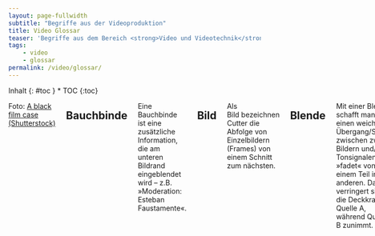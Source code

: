 ```yaml
---
layout: page-fullwidth
subtitle: "Begriffe aus der Videoproduktion"
title: Video Glossar
teaser: 'Begriffe aus dem Bereich <strong>Video und Videotechnik</strong> kurz und knackig erklärt und definiert.'
tags:
    - video
    - glossar
permalink: /video/glossar/
---
```

<div class="row">
<div class="medium-4 medium-push-8 columns" markdown="1">
<div class="panel radius" markdown="1">
Inhalt
{: #toc }
*  TOC
{:toc}
</div>
</div><!-- /.medium-4.columns -->



<div class="medium-8 medium-pull-4 columns" markdown="1">

Foto: [A black film case (Shutterstock)](http://www.shutterstock.com/pic-144766738/stock-photo-a-black-film-case-reel-and-a-cinema-clap-isolated-on-white.html)

## Bauchbinde
Eine Bauchbinde ist eine zusätzliche Information, die am unteren Bildrand eingeblendet wird – z.B. »Moderation: Esteban Faustamente«.

## Bild
Als Bild bezeichnen Cutter die Abfolge von Einzelbildern (Frames) von einem Schnitt zum nächsten.

## Blende
Mit einer Blende schafft man einen weichen Übergang/Schnitt zwischen zwei Bildern und/oder Tonsignalen und »fadet« von einem Teil in den anderen. Dabei verringert sich die Deckkraft von Quelle A, während Quelle B zunimmt. 

## Clip
Ein Clip ist eine Videoaufnahme, bei der exakt einmal die Record-Funktion ein- und ausgeschaltet wurde.

## Crossfade
Ein Crossfade ist eine Überblendung oder Kreuzblende.

## Frame
Ein Frame ist ein Einzelbild einer Filmsequenz, auch Vollbild genannt.

## interlaced
Als interlaced bezeichnet man das sogenannte Zeilensprungverfahren. Bei einem interlaced Video ergeben jeweils zwei Halbbilder ein Vollbild. Zuerst baut sich das erste Halbbild auf (Zeile 1, Zeile 3, Zeile 5 usw.) und anschließend das zweite Halbbild (Zeile 2, Zeile 4, Zeile 6 usw.) Das Verfahren wurde entwickelt, um Signale mit einer möglichst geringen Übertragungsbandbreite möglichst flimmerfrei anzuzeigen.

## Jingle
Ein Jingle, auch Sound- oder Audio-Logo genannt, ist eine kurze, einprägsame Tonfolge oder Melodie, die als akustisches Erkennungsmerkmal dient.

## Jump Cut
Als Jump Cut bezeichnet man Filmschnitte, deren Bildübergänge als »Sprung« wahrgenommen werden. Im Vergleich zum Zeitraffer schneidet man beim Jump Cut mehr Bilder weg, darum gehört der Jump Cut in die Effektekiste.

## Keyframe
Ein Keyframe, zu Deutsch auch Schlüsselbild genannt, ist ein Begriff aus der Animationstechnik. Keyframes sind Schlüsselpunkte mit Einstellungen, die nacheinander abgearbeitet werden. Um beispielsweise einen Bildschirmausschnitt zu vergrößern, definiert der erste Keyframe die Gesamtgröße des Bildschirms. Der zweite Keyframe definiert den zu vergrößernden Bereich. Die Videoschnittsoftware berechnet anschließend für den Zeitraum von Keyframe 1 zu Keyframe 2 die Zwischenschritte, sodass eine Animation entsteht.

## Matchcut
Der Match Cut bezeichnet eine Filmmontagetechnik, bei welcher zwei Szenen so aneinandergeschnitten werden, dass die Filmstücke dem Betrachter einen kontinuierlichen Verlauf der Handlung vermitteln. Ein gelungener Match Cut zeigt einen Setwechsel und/oder Zeitsprung, indem die Bilder auf der optischen Ebene »gematcht«, also zusammengefügt werden.

## Sequenz
Mehrere aufeinander folgende geschnittene Clips ergeben eine Filmsequenz, auch Sequenz genannt.

## Transition
Transition ist ein Übergang, der in der Regel bei einer Blende auftritt.

## Off-Text
Als Off-Text bezeichnet man den gesprochenen Text, dessen Quelle man nicht sieht – z.B. einen Erzähler oder eine Person außerhalb des Bilds. Das Gegenteil ist der On-Text, der den O-Ton-Geber zeigt.

## Trailer
Ein Trailer ist ein aus Filmszenen zusammengeschnittener Programmhinweis. Der häufig ca. 30 Sekunden lange Film soll Zuschauer informieren und neugierig machen und bietet eine Vorschau mit Kernaussagen zur beworbenen Sendung oder einem Film.

## VSEO
VSEO steht für »Video Search Engine Optimization« auch »Video SEO« genannt. VSEO ähnelt der klassischen Suchmaschinenoptimierung, bringt aber ein paar spezialisierte Techniken mit, die insbesondere auf die optimierte Platzierung von Videos innerhalb von Video-Communities abzielen.

## Wipe
Ein Wipe, auch Wischblende genannt, ist ein Übergang von einem Bild zum nächsten, oft in Form eines vorgefertigten Musters.


</div><!-- /.medium-8.columns -->
</div><!-- /.row -->
